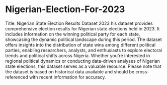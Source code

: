 # Nigerian-Election-For-2023
Title: Nigerian State Election Results Dataset 2023
his dataset provides comprehensive election results for Nigerian state elections held in 2023. It includes information on the winning political party for each state, showcasing the dynamic political landscape during this period. The dataset offers insights into the distribution of state wins among different political parties, enabling researchers, analysts, and enthusiasts to explore electoral trends and political shifts across Nigeria. Whether you're interested in regional political dynamics or conducting data-driven analyses of Nigerian state elections, this dataset serves as a valuable resource. Please note that the dataset is based on historical data available and should be cross-referenced with recent information for accuracy.

